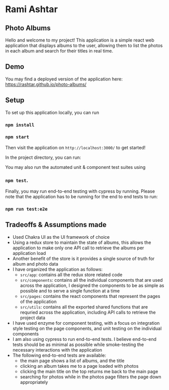 # Rami Ashtar

## Photo Albums

Hello and welcome to my project! This application is a simple react web application that displays albums to the user, allowing them to list the photos in each album and search for their titles in real time.

## Demo

You may find a deployed version of the application here:
https://rashtar.github.io/photo-albums/

## Setup

To set up this application locally, you can run
### `npm install`
### `npm start`

Then visit the application on `http://localhost:3000/` to get started!

In the project directory, you can run:

You may also run the automated unit & component test suites using
### `npm test`. 

Finally, you may run end-to-end testing with cypress by running. Please note that the application has to be running for the end to end tests to run:
### `npm run test:e2e`

## Tradeoffs & Assumptions made

- Used Chakra UI as the UI framework of choice
- Using a redux store to maintain the state of albums, this allows the application to make only one API call to retrieve the albums per application load
- Another benefit of the store is it provides a single source of truth for album and photo data
- I have organized the application as follows:
  - `src/app`: contains all the redux store related code
  - `src/components`: contains all the individual components that are used across the application, I designed the components to be as simple as possible and to serve a single function at a time
  - `src/pages`: contains the react components that represent the pages of the application
  - `src/utils`: contains all the exported shared functions that are requried across the application, including API calls to retrieve the project data
- I have used enzyme for component testing, with a focus on integration style testing on the page components, and unit testing on the individual components
- I am also using cypress to run end-to-end tests. I believe end-to-end tests should be as minimal as possible while smoke-testing the necessary interactions with the application
- The following end-to-end tests are available:
  - the main page shows a list of albums, and the title
  - clicking an album takes me to a page loaded with photos
  - clicking the main title on the top returns me back to the main page
  - searching for photos while in the photos page filters the page down appropriately
  
 
